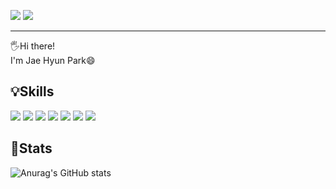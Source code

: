 <a href="https://jaebong8it.tistory.com" target="_blank"><img src="https://img.shields.io/badge/blog-005571?style=for-the-badge&logo=Blogger&logoColor=white"/></a>
<a href="https://jaebong8it.tistory.com" target="_blank"><img src="https://img.shields.io/badge/instagram-06062C?style=for-the-badge&logo=Instagram&logoColor=white"/></a>
<hr/>
🖐Hi there!<br/>
I'm Jae Hyun Park😄



## 💡Skills
<img src="https://img.shields.io/badge/HTML-E34F26?style=for-the-badge&logo=HTML5&logoColor=white"/> <img src="https://img.shields.io/badge/css3-1572B6?style=for-the-badge&logo=CSS3&logoColor=white"/>  <img src="https://img.shields.io/badge/javascript-F7DF1E?style=for-the-badge&logo=JavaScript&logoColor=white"/> <img src="https://img.shields.io/badge/react-61DAFB?style=for-the-badge&logo=React&logoColor=white"/> <img src="https://img.shields.io/badge/Node.js-339933?style=for-the-badge&logo=Node.js&logoColor=white"/> <img src="https://img.shields.io/badge/Express-000000?style=for-the-badge&logo=Express&logoColor=white"/> <img src="https://img.shields.io/badge/MongoDB-47A248?style=for-the-badge&logo=MongoDB&logoColor=white"/> 

## 📃Stats
![Anurag's GitHub stats](https://github-readme-stats.vercel.app/api?username=jaebong8&show_icons=true&theme=algolia)
